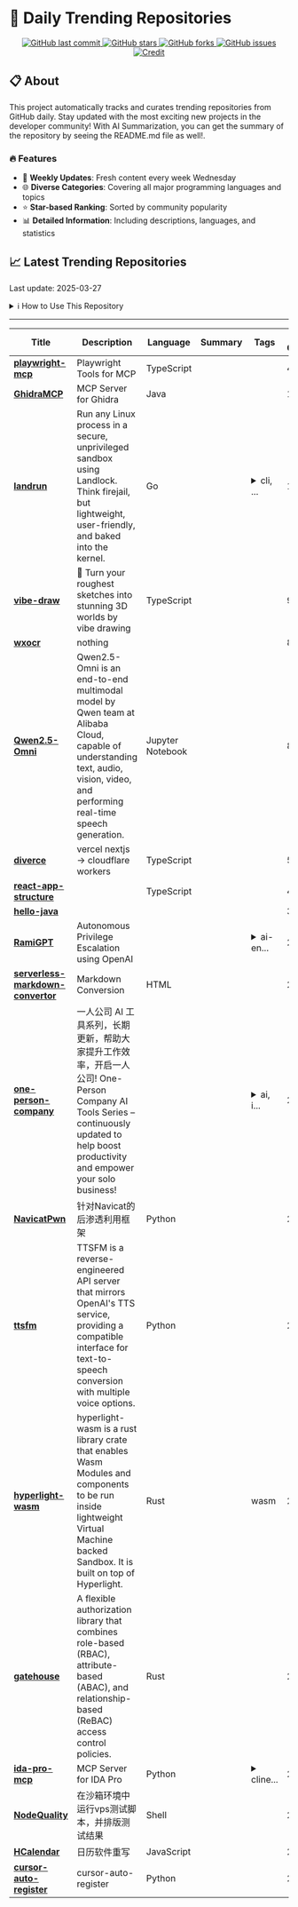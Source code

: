 # 🌟 Daily Trending Repositories

<div align="center">
<a href="https://github.com/marc-ko/daily-trending-repo/commits/main">
    <img src="https://img.shields.io/github/last-commit/marc-ko/daily-trending-repo" alt="GitHub last commit" />
</a>

<a href="https://github.com/marc-ko/daily-trending-repo/stargazers">
    <img src="https://img.shields.io/github/stars/marc-ko/daily-trending-repo" alt="GitHub stars" />
</a>
<a href="https://github.com/marc-ko/daily-trending-repo/network/members">
    <img src="https://img.shields.io/github/forks/marc-ko/daily-trending-repo" alt="GitHub forks" />
</a>
<a href="https://github.com/marc-ko/daily-trending-repo/issues">
    <img src="https://img.shields.io/github/issues/marc-ko/daily-trending-repo" alt="GitHub issues" />
</a>
<a alt="credit" href="https://github.com/zezhishao/DailyArXiv">
 <img src="https://img.shields.io/badge/credit%20-%20Idea%20From%20This%20Repo-blue" alt="Credit">
</a>
</div>

## 📋 About

This project automatically tracks and curates trending repositories from GitHub daily. Stay updated with the most exciting new projects in the developer community! With AI Summarization, you can get the summary of the repository by seeing the README.md file as well!.

### 🔥 Features

- 🔄 **Weekly Updates**: Fresh content every week Wednesday
- 🌐 **Diverse Categories**: Covering all major programming languages and topics
- ⭐ **Star-based Ranking**: Sorted by community popularity
- 📊 **Detailed Information**: Including descriptions, languages, and statistics

## 📈 Latest Trending Repositories

Last update: 2025-03-27

<details>
<summary>ℹ️ How to Use This Repository</summary>

1. **Star & Watch**: Click the 'Star' and 'Watch' buttons to receive weekly email notifications
2. **Browse**: Explore trending repositories organized by popularity
3. **Contribute**: Feel free to open issues or suggest improvements

</details>

---

| **Title** | **Description** | **Language** | **Summary** | **Tags** | **Stars Count** |
| --- | --- | --- | --- | --- | --- |
| **[playwright-mcp](https://github.com/microsoft/playwright-mcp)** | Playwright Tools for MCP | TypeScript |  |  | 4564 |
| **[GhidraMCP](https://github.com/LaurieWired/GhidraMCP)** | MCP Server for Ghidra | Java |  |  | 1934 |
| **[landrun](https://github.com/Zouuup/landrun)** | Run any Linux process in a secure, unprivileged sandbox using Landlock. Think firejail, but lightweight, user-friendly, and baked into the kernel. | Go |  | <details><summary>cli, ...</summary><p>cli, golang, kernel, landlock, sandbox, sandbox-environment, security, security-tools</p></details> | 1202 |
| **[vibe-draw](https://github.com/martin226/vibe-draw)** | 🎨 Turn your roughest sketches into stunning 3D worlds by vibe drawing | TypeScript |  |  | 953 |
| **[wxocr](https://github.com/golangboy/wxocr)** | nothing |  |  |  | 874 |
| **[Qwen2.5-Omni](https://github.com/QwenLM/Qwen2.5-Omni)** | Qwen2.5-Omni is an end-to-end multimodal model by Qwen team at Alibaba Cloud, capable of understanding text, audio, vision, video, and performing real-time speech generation. | Jupyter Notebook |  |  | 840 |
| **[diverce](https://github.com/ygwyg/diverce)** | vercel nextjs -> cloudflare workers | TypeScript |  |  | 575 |
| **[react-app-structure](https://github.com/Shpendrr/react-app-structure)** |  | TypeScript |  |  | 485 |
| **[hello-java](https://github.com/mouredev/hello-java)** |  |  |  |  | 324 |
| **[RamiGPT](https://github.com/M507/RamiGPT)** | Autonomous Privilege Escalation using OpenAI |  |  | <details><summary>ai-en...</summary><p>ai-enumeration, autonomous-hacking, enumeration, hacking-tool, hacking-tools, hackthebox, privilege-escalation, pwn, pwntools, vulnhub</p></details> | 275 |
| **[serverless-markdown-convertor](https://github.com/xxnuo/serverless-markdown-convertor)** | Markdown Conversion | HTML |  |  | 264 |
| **[one-person-company](https://github.com/cyfyifanchen/one-person-company)** | 一人公司 AI 工具系列，长期更新，帮助大家提升工作效率，开启一人公司! One-Person Company AI Tools Series – continuously updated to help boost productivity and empower your solo business!  |  |  | <details><summary>ai, i...</summary><p>ai, information, productivity, tools</p></details> | 258 |
| **[NavicatPwn](https://github.com/AabyssZG/NavicatPwn)** | 针对Navicat的后渗透利用框架 | Python |  |  | 251 |
| **[ttsfm](https://github.com/dbccccccc/ttsfm)** | TTSFM is a reverse-engineered API server that mirrors OpenAI's TTS service, providing a compatible interface for text-to-speech conversion with multiple voice options. | Python |  |  | 246 |
| **[hyperlight-wasm](https://github.com/hyperlight-dev/hyperlight-wasm)** | hyperlight-wasm is a rust library crate that enables Wasm Modules and components to be run inside lightweight Virtual Machine backed Sandbox. It is built on top of Hyperlight. | Rust |  | wasm | 234 |
| **[gatehouse](https://github.com/thepartly/gatehouse)** | A flexible authorization library that combines role-based (RBAC), attribute-based (ABAC), and relationship-based (ReBAC) access control policies. | Rust |  |  | 231 |
| **[ida-pro-mcp](https://github.com/mrexodia/ida-pro-mcp)** | MCP Server for IDA Pro | Python |  | <details><summary>cline...</summary><p>cline, cursor, ida-plugin, ida-pro, mcp, mcp-server, modelcontextprotocol, reverse-engineering</p></details> | 223 |
| **[NodeQuality](https://github.com/LloydAsp/NodeQuality)** | 在沙箱环境中运行vps测试脚本，并排版测试结果 | Shell |  |  | 221 |
| **[HCalendar](https://github.com/Hextoca/HCalendar)** | 日历软件重写 | JavaScript |  |  | 212 |
| **[cursor-auto-register](https://github.com/ddCat-main/cursor-auto-register)** | cursor-auto-register | Python |  |  | 200 |

